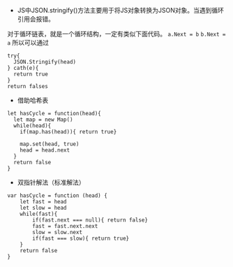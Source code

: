 * JS中JSON.stringify()方法主要用于将JS对象转换为JSON对象。当遇到循环引用会报错。

对于循环链表，就是一个循环结构，一定有类似下面代码。 `a.Next = b`  `b.Next = a`
所以可以通过

``` 
try{
  JSON.Stringify(head)
} cath(e){
  return true
}
return falses
```

* 借助哈希表

``` 
let hasCycle = function(head){
  let map = new Map()
  while(head){
    if(map.has(head)){ return true}

    map.set(head, true)
    head = head.next
  }
  return false
}
```

* 双指针解法（标准解法）

``` 
var hasCycle = function (head) {
    let fast = head
    let slow = head
    while(fast){
        if(fast.next === null){ return false}
        fast = fast.next.next
        slow = slow.next
        if(fast === slow){ return true}
    }
    return false
}
```
